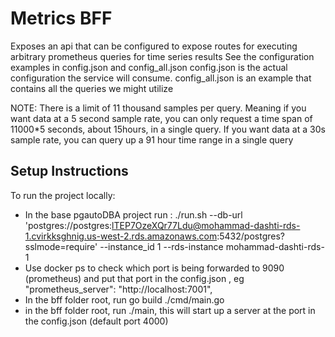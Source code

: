 # Metrics BFF

Exposes an api that can be configured to expose routes for executing arbitrary prometheus queries for time series results
See the configuration examples in config.json and config_all.json
config.json is the actual configuration the service will consume. 
config_all.json is an example that contains all the queries we might utilize

NOTE: There is a limit of 11 thousand samples per query. Meaning if you want data at a 5 second sample rate, you can only request a time span of 11000*5 seconds, about 15hours, in a single query. If you want data at a 30s sample rate, you can query up a 91 hour time range in a single query

## Setup Instructions
To run the project locally:

- In the base pgautoDBA project run : ./run.sh --db-url 'postgres://postgres:lTEP7OzeXQr77Ldu@mohammad-dashti-rds-1.cvirkksghnig.us-west-2.rds.amazonaws.com:5432/postgres?sslmode=require' --instance_id 1 --rds-instance mohammad-dashti-rds-1
- Use docker ps to check which port is being forwarded to 9090 (prometheus) and put that port in the config.json , eg "prometheus_server": "http://localhost:7001",
- In the bff folder root, run go build ./cmd/main.go
- in the bff folder root, run ./main, this will start up a server at the port in the config.json (default port 4000)
